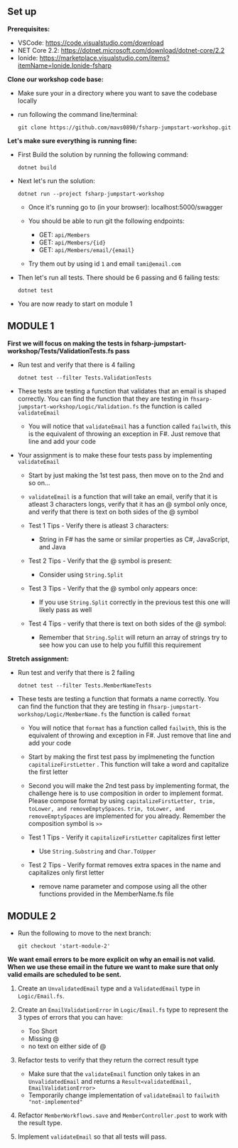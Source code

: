 ## Set up

**Prerequisites:**

* VSCode: https://code.visualstudio.com/download
* NET Core 2.2: https://dotnet.microsoft.com/download/dotnet-core/2.2
* Ionide: https://marketplace.visualstudio.com/items?itemName=Ionide.Ionide-fsharp

**Clone our workshop code base:**


* Make sure your in a directory where you want to save the codebase locally
* run following the command line/terminal:

    `git clone https://github.com/mavs0890/fsharp-jumpstart-workshop.git`

**Let's make sure everything is running fine:**

* First Build the solution by running the following command:

    `dotnet build`

* Next let's run the solution: 

    `dotnet run --project fsharp-jumpstart-workshop`

    * Once it's running go to (in your browser): localhost:5000/swagger
    * You should be able to run git the following endpoints:
        * GET: `api/Members`
        * GET: `api/Members/{id}`
        * GET: `api/Members/email/{email}`

    * Try them out by using id `1` and email `tami@email.com`

* Then let's run all tests. There should be 6 passing and 6 failing tests:

    `dotnet test`

* You are now ready to start on module 1


## MODULE 1

**First we will focus on making the tests in fsharp-jumpstart-workshop/Tests/ValidationTests.fs pass**

* Run test and verify that there is 4 failing

    `dotnet test --filter Tests.ValidationTests`

* These tests are testing a function that validates that an email is shaped correctly. You can find the function that they are testing in `fhsarp-jumpstart-workshop/Logic/Validation.fs` the function is called `validateEmail`
    * You will notice that `validateEmail` has a function called `failwith`, this is the equivalent of throwing an exception in F#. Just remove that line and add your code

* Your assignment is to make these four tests pass by implementing `validateEmail`
    * Start by just making the 1st test pass, then move on to the 2nd and so on...
    * `validateEmail` is a function that will take an email, verify that it is atleast 3 characters longs, verify that it has an @ symbol only once, and verify that there is text on both sides of the @ symbol

    * Test 1 Tips - Verify there is atleast 3 characters:
        * String in F# has the same or similar properties as C#, JavaScript, and Java

    * Test 2 Tips - Verify that the @ symbol is present:
        * Consider using `String.Split`

    * Test 3 Tips - Verify that the @ symbol only appears once:
        * If you use `String.Split` correctly in the previous test this one will likely pass as well

    * Test 4 Tips - verify that there is text on both sides of the @ symbol:
        * Remember that `String.Split` will return an array of strings try to see how you can use to help you fulfill this requirement

**Stretch assignment:**

* Run test and verify that there is 2 failing

    `dotnet test --filter Tests.MemberNameTests`


* These tests are testing a function that formats a name correctly. You can find the function that they are testing in `fhsarp-jumpstart-workshop/Logic/MemberName.fs` the function is called `format`
    * You will notice that `format` has a function called `failwith`, this is the equivalent of throwing and exception in F#. Just remove that line and add your code

    * Start by making the first test pass by implmeneting the function `capitalizeFirstLetter` . This function will take a word and capitalize the first letter

    * Second you will make the 2nd test pass by implementing format, the challenge here is to use composition in order to implement format. Please compose format by using `capitalizeFirstLetter, trim, toLower, and removeEmptySpaces`. `trim, toLower, and removeEmptySpaces` are implemented for you already. Remember the composition symbol is `>>`

    * Test 1 Tips - Verify it `capitalizeFirstLetter` capitalizes first letter
        * Use `String.Substring` and `Char.ToUpper`

    * Test 2 Tips - Verify format removes extra spaces in the name and capitalizes only first letter
        * remove name parameter and compose using all the other functions provided in the MemberName.fs file


## MODULE 2

* Run the following to move to the next branch:

    `git checkout 'start-module-2'`

**We want email errors to be more explicit on why an email is not valid. When we use these email in the future we want to make sure that only valid emails are scheduled to be sent.**

1. Create an `UnvalidatedEmail` type and a `ValidatedEmail` type in `Logic/Email.fs`.

2. Create an `EmailValidationError` in `Logic/Email.fs` type to represent the 3 types of errors that you can have: 
    * Too Short
    * Missing @
    * no text on either side of @

3. Refactor tests to verify that they return the correct result type
    * Make sure that the `validateEmail` function only takes in an `UnvalidatedEmail` and returns a `Result<validatedEmail, EmailValidationError>` 
    * Temporarily change implementation of `validateEmail` to `failwith "not-implemented"`

4. Refactor `MemberWorkflows.save` and `MemberController.post` to work with the result type.

5. Implement `validateEmail` so that all tests will pass.
